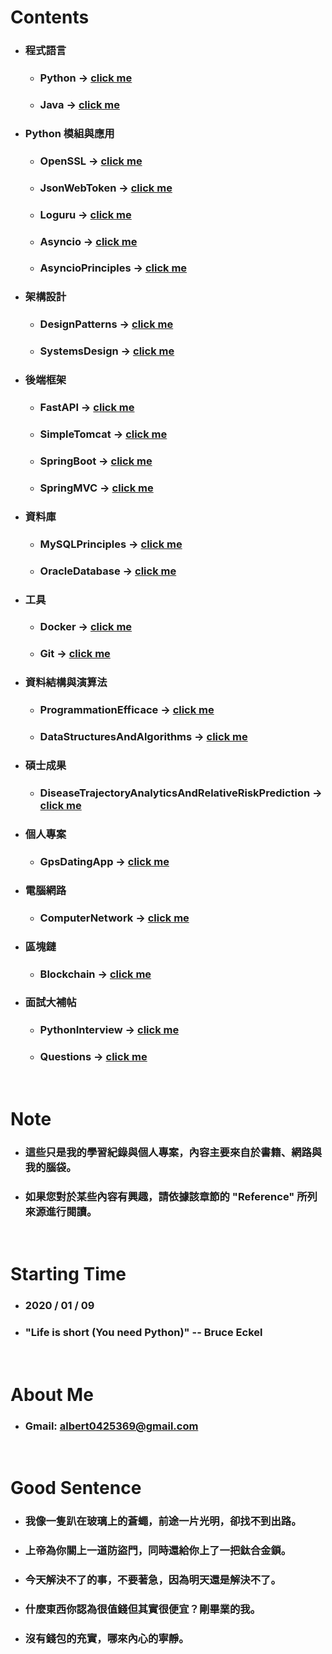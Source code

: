 Contents
=====
* ### 程式語言
    * ### Python -> [click me](https://gitlab.com/ChiangWei/main/-/tree/master/Python)
    * ### Java -> [click me](https://gitlab.com/ChiangWei/main/-/tree/master/Java)
* ### Python 模組與應用
    * ### OpenSSL -> [click me](https://gitlab.com/ChiangWei/main/-/tree/master/OpenSSL)
    * ### JsonWebToken -> [click me](https://gitlab.com/ChiangWei/main/-/tree/master/JsonWebToken)
    * ### Loguru -> [click me](https://gitlab.com/ChiangWei/main/-/tree/master/Loguru)
    * ### Asyncio -> [click me](https://gitlab.com/ChiangWei/main/-/tree/master/Asyncio)
    * ### AsyncioPrinciples -> [click me](https://gitlab.com/ChiangWei/main/-/tree/master/AsyncioPrinciples)
* ### 架構設計
    * ### DesignPatterns -> [click me](https://gitlab.com/ChiangWei/main/-/tree/master/DesignPatterns)
    * ### SystemsDesign -> [click me](https://gitlab.com/ChiangWei/main/-/tree/master/SystemsDesign)
* ### 後端框架
    * ### FastAPI -> [click me](https://gitlab.com/ChiangWei/main/-/tree/master/FastAPI)
    * ### SimpleTomcat -> [click me](https://gitlab.com/ChiangWei/main/-/tree/master/SimpleTomcat)
    * ### SpringBoot -> [click me](https://gitlab.com/ChiangWei/main/-/tree/master/SpringBoot)
    * ### SpringMVC -> [click me](https://gitlab.com/ChiangWei/main/-/tree/master/SpringMVC)
* ### 資料庫
    * ### MySQLPrinciples -> [click me](https://gitlab.com/ChiangWei/main/-/tree/master/MySQLPrinciples)
    * ### OracleDatabase -> [click me](https://gitlab.com/ChiangWei/main/-/tree/master/OracleDatabase)
* ### 工具
    * ### Docker -> [click me](https://gitlab.com/ChiangWei/main/-/tree/master/Docker)
    * ### Git -> [click me](https://gitlab.com/ChiangWei/main/-/tree/master/Git)
* ### 資料結構與演算法
    * ### ProgrammationEfficace -> [click me](https://gitlab.com/ChiangWei/main/-/tree/master/ProgrammationEfficace)
    * ### DataStructuresAndAlgorithms -> [click me](https://gitlab.com/ChiangWei/main/-/tree/master/DataStructuresAndAlgorithms)
* ### 碩士成果
    * ### DiseaseTrajectoryAnalyticsAndRelativeRiskPrediction -> [click me](https://gitlab.com/ChiangWei/main/-/tree/master/DiseaseTrajectoryAnalyticsAndRelativeRiskPrediction)
* ### 個人專案
    * ### GpsDatingApp -> [click me](https://gitlab.com/ChiangWei/main/-/tree/master/GpsDatingApp)
* ### 電腦網路
    * ### ComputerNetwork -> [click me](https://gitlab.com/ChiangWei/main/-/tree/master/ComputerNetwork)
* ### 區塊鏈
    * ### Blockchain -> [click me](https://gitlab.com/ChiangWei/main/-/tree/master/Blockchain)
* ### 面試大補帖
    * ### PythonInterview -> [click me](https://gitlab.com/ChiangWei/main/-/tree/master/PythonInterview)
    * ### Questions -> [click me](https://gitlab.com/ChiangWei/main/-/tree/master/Questions)
<br />

Note
=====
* ### 這些只是我的學習紀錄與個人專案，內容主要來自於書籍、網路與我的腦袋。
* ### 如果您對於某些內容有興趣，請依據該章節的 "Reference" 所列來源進行閱讀。
<br />

Starting Time
=====
* ### 2020 / 01 / 09
* ### "Life is short (You need Python)" -- Bruce Eckel
<br />

About Me
=====
* ### Gmail: albert0425369@gmail.com
<br />

Good Sentence
=====
* ### 我像一隻趴在玻璃上的蒼蠅，前途一片光明，卻找不到出路。
* ### 上帝為你關上一道防盜門，同時還給你上了一把鈦合金鎖。
* ### 今天解決不了的事，不要著急，因為明天還是解決不了。
* ### 什麼東西你認為很值錢但其實很便宜？剛畢業的我。
* ### 沒有錢包的充實，哪來內心的寧靜。
<br />
